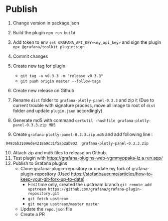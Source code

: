# Publish

1. Change version in package.json
2. Build the plugin `npm run build`
3. Add token to env `set GRAFANA_API_KEY=<my_api_key>` and sign the plugin `npx @grafana/toolkit plugin:sign`

4. Commit changes

5. Create new tag for plugin
    - `git tag -a v0.3.3 -m "release v0.3.3"`
    - `git push origin master --follow-tags`

6. Create new release on Github
7. Rename `dist` folder to `grafana-plotly-panel-0.3.3` and zip it (Due to current trouble with signature process, move all image to root of `dist` folder and update `plugin.json` accordingly).
8. Generate md5 with command `certutil -hashfile grafana-plotly-panel-0.3.3.zip MD5`
9. Create `grafana-plotly-panel-0.3.3.zip.md5` and add following line :
```
94936b31096de4218a9c31f5ab2ab902  grafana-plotly-panel-0.3.3.zip
```
10. Attach zip and md5 files to release on Github.
11. Test plugin with https://grafana-plugins-web-vgmmyppaka-lz.a.run.app/
12. Publish to Grafana plugins
    - Clone grafana-plugin-repository or update my fork of grafana-plugin-repository (Used https://stefanbauer.me/articles/how-to-keep-your-git-fork-up-to-date)
        - First time only, created the upstream branch 
        `git remote add upstream https://github.com/grafana/grafana-plugin-repository.git`
        - `git fetch upstream`
        - `git merge upstream/master master`
    - Update the `repo.json` file
    - Create a PR
